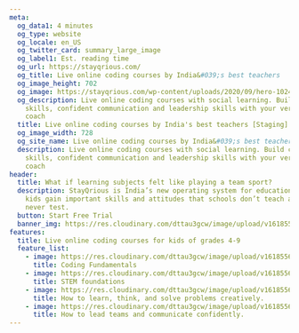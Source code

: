 ```yaml
---
meta:
  og_data1: 4 minutes
  og_type: website
  og_locale: en_US
  og_twitter_card: summary_large_image
  og_label1: Est. reading time
  og_url: https://stayqrious.com/
  og_title: Live online coding courses by India&#039;s best teachers
  og_image_height: 702
  og_image: https://stayqrious.com/wp-content/uploads/2020/09/hero-1024x540.png.webp
  og_description: Live online coding courses with social learning. Build coding
    skills, confident communication and leadership skills with your very own
    coach
  title: Live online coding courses by India's best teachers [Staging]
  og_image_width: 728
  og_site_name: Live online coding courses by India&#039;s best teachers
  description: Live online coding courses with social learning. Build coding
    skills, confident communication and leadership skills with your very own
    coach
header:
  title: What if learning subjects felt like playing a team sport?
  description: StayQrious is India’s new operating system for education that helps
    kids gain important skills and attitudes that schools don’t teach and exams
    never test.
  button: Start Free Trial
  banner_img: https://res.cloudinary.com/dttau3gcw/image/upload/v1618556788/image_sskss5.webp
features:
  title: Live online coding courses for kids of grades 4-9
  feature_list:
    - image: https://res.cloudinary.com/dttau3gcw/image/upload/v1618556768/image_ak5cvb.png
      title: Coding Fundamentals
    - image: https://res.cloudinary.com/dttau3gcw/image/upload/v1618556806/image_khonme.png
      title: STEM foundations
    - image: https://res.cloudinary.com/dttau3gcw/image/upload/v1618556815/image_yqbozj.png
      title: How to learn, think, and solve problems creatively.
    - image: https://res.cloudinary.com/dttau3gcw/image/upload/v1618556779/image_dgfnfc.png
      title: How to lead teams and communicate confidently.
---
```

